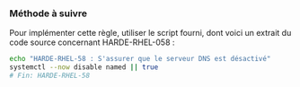 
### Méthode à suivre

Pour implémenter cette règle, utiliser le script fourni, dont voici un extrait du code source concernant HARDE-RHEL-058 :

``` {.bash .numberLines}
echo "HARDE-RHEL-58 : S'assurer que le serveur DNS est désactivé"
systemctl --now disable named || true
# Fin: HARDE-RHEL-58
```


